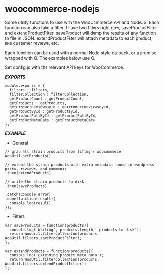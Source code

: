 woocommerce-nodejs
==================

Some utility functions to use with the WooCommerce API and NodeJS. Each function can also take a filter. I have two filters right now, saveProductFilter and extendProductFilter. saveProduct will dump the results of any function to file in JSON. extendProductFilter will attach metadata to each product, like customer reviews, etc.

Each function can be used with a normal Node style callback, or a promise wrapped with Q. The examples below use Q.

Set config.js with the relevant API keys for WooCommerce.

***EXPORTS***
```
module.exports = {
  filters : filters,
  filterCollection : filterCollection,
  getProductCount : getProductCount,
  getProducts : getProducts,
  getProductReviewsById : getProductReviewsById,
  getProductById : getProductById,
  getProductFullById : getProductFullById,
  getProductMetaData : getProductMetaData
};
```

***EXAMPLE***
- General
```
// grab all strain products from liftmj's woocommerce
WooUtil.getProducts()

// extend the strain products with extra metadata found in wordpress posts, reviews, and comments
.then(extendProducts)

// write the strain products to disk
.then(saveProducts)

.catch(console.error)
.done(function(result){
  console.log(result);
});
```
- Filters
```
var saveProducts = function(products){
  console.log('Writing', products.length,' products to disk');
  return WooUtil.filterCollection(products, WooUtil.filters.saveProductFilter);
};

var extendProducts = function(products){
  console.log('Extending product meta data');
  return WooUtil.filterCollection(products, WooUtil.filters.extendProductFilter);
};
```


